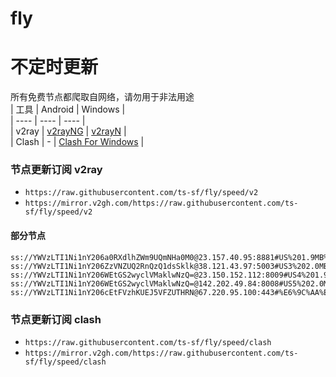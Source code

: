 # fly
# 不定时更新
所有免费节点都爬取自网络，请勿用于非法用途  
|  工具  | Android  | Windows  |  
|  ----  | ----   | ----  |  
| v2ray  | [v2rayNG](https://github.com/2dust/v2rayNG/releases) | [v2rayN](https://github.com/2dust/v2rayN/releases) |  
| Clash  | - | [Clash For Windows](https://github.com/2dust/clashN/releases) | 
  
### 节点更新订阅  v2ray
- `https://raw.githubusercontent.com/ts-sf/fly/speed/v2`  
- `https://mirror.v2gh.com/https://raw.githubusercontent.com/ts-sf/fly/speed/v2`  

#### 部分节点  
``` 
ss://YWVzLTI1Ni1nY206a0RXdlhZWm9UQmNHa0M0@23.157.40.95:8881#US%201.9MB%2Fs
ss://YWVzLTI1Ni1nY206ZzVNZUQ2RnQzQ1dsSklk@38.121.43.97:5003#US3%202.0MB%2Fs
ss://YWVzLTI1Ni1nY206WEtGS2wyclVMaklwNzQ=@23.150.152.112:8009#US4%201.9MB%2Fs
ss://YWVzLTI1Ni1nY206WEtGS2wyclVMaklwNzQ=@142.202.49.84:8008#US5%202.0MB%2Fs
ss://YWVzLTI1Ni1nY206cEtFVzhKUEJ5VFZUTHRN@67.220.95.100:443#%E6%9C%AA%E7%9F%A519%202.0MB%2Fs
```
### 节点更新订阅  clash
- `https://raw.githubusercontent.com/ts-sf/fly/speed/clash`  
- `https://mirror.v2gh.com/https://raw.githubusercontent.com/ts-sf/fly/speed/clash`  


